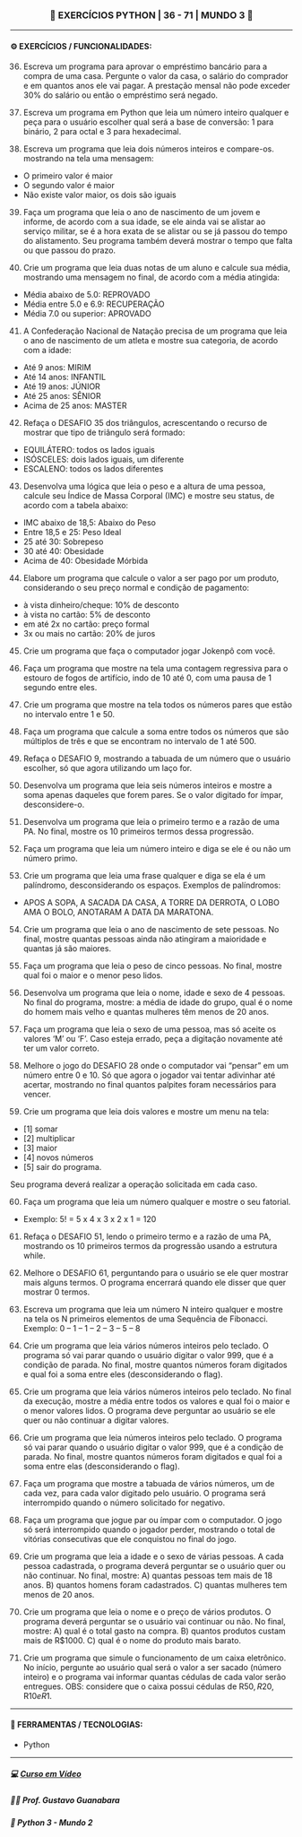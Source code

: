 <h3 align="center"> 
  🚧 EXERCÍCIOS PYTHON | 36 - 71 | MUNDO 3 🚧
</h3>

---
#### ⚙️ EXERCÍCIOS / FUNCIONALIDADES:

36) Escreva um programa para aprovar o empréstimo bancário para a compra de uma casa. Pergunte o valor da casa, o salário do comprador e em quantos anos ele vai pagar. A prestação mensal não pode exceder 30% do salário ou então o empréstimo será negado.

37) Escreva um programa em Python que leia um número inteiro qualquer e peça para o usuário escolher qual será a base de conversão: 1 para binário, 2 para octal e 3 para hexadecimal.

38) Escreva um programa que leia dois números inteiros e compare-os. mostrando na tela uma mensagem:
* O primeiro valor é maior
* O segundo valor é maior
* Não existe valor maior, os dois são iguais

39) Faça um programa que leia o ano de nascimento de um jovem e informe, de acordo com a sua idade, se ele ainda vai se alistar ao serviço militar, se é a hora exata de se alistar ou se já passou do tempo do alistamento. Seu programa também deverá mostrar o tempo que falta ou que passou do prazo.

40) Crie um programa que leia duas notas de um aluno e calcule sua média, mostrando uma mensagem no final, de acordo com a média atingida:
* Média abaixo de 5.0: REPROVADO
* Média entre 5.0 e 6.9: RECUPERAÇÃO
* Média 7.0 ou superior: APROVADO

41) A Confederação Nacional de Natação precisa de um programa que leia o ano de nascimento de um atleta e mostre sua categoria, de acordo com a idade:
* Até 9 anos: MIRIM
* Até 14 anos: INFANTIL
* Até 19 anos: JÚNIOR
* Até 25 anos: SÊNIOR
* Acima de 25 anos: MASTER

42) Refaça o DESAFIO 35 dos triângulos, acrescentando o recurso de mostrar que tipo de triângulo será formado:
* EQUILÁTERO: todos os lados iguais
* ISÓSCELES: dois lados iguais, um diferente
* ESCALENO: todos os lados diferentes

43) Desenvolva uma lógica que leia o peso e a altura de uma pessoa, calcule seu Índice de Massa Corporal (IMC) e mostre seu status, de acordo com a tabela abaixo:
* IMC abaixo de 18,5: Abaixo do Peso
* Entre 18,5 e 25: Peso Ideal
* 25 até 30: Sobrepeso
* 30 até 40: Obesidade
* Acima de 40: Obesidade Mórbida

44) Elabore um programa que calcule o valor a ser pago por um produto, considerando o seu preço normal e condição de pagamento:
* à vista dinheiro/cheque: 10% de desconto
* à vista no cartão: 5% de desconto
* em até 2x no cartão: preço formal 
* 3x ou mais no cartão: 20% de juros

45) Crie um programa que faça o computador jogar Jokenpô com você.

46) Faça um programa que mostre na tela uma contagem regressiva para o estouro de fogos de artifício, indo de 10 até 0, com uma pausa de 1 segundo entre eles.

47) Crie um programa que mostre na tela todos os números pares que estão no intervalo entre 1 e 50.

48) Faça um programa que calcule a soma entre todos os números que são múltiplos de três e que se encontram no intervalo de 1 até 500.

49) Refaça o DESAFIO 9, mostrando a tabuada de um número que o usuário escolher, só que agora utilizando um laço for.

50) Desenvolva um programa que leia seis números inteiros e mostre a soma apenas daqueles que forem pares. Se o valor digitado for ímpar, desconsidere-o.

51) Desenvolva um programa que leia o primeiro termo e a razão de uma PA. No final, mostre os 10 primeiros termos dessa progressão.

52) Faça um programa que leia um número inteiro e diga se ele é ou não um número primo.

53) Crie um programa que leia uma frase qualquer e diga se ela é um palíndromo, desconsiderando os espaços. Exemplos de palíndromos:
* APOS A SOPA, A SACADA DA CASA, A TORRE DA DERROTA, O LOBO AMA O BOLO, ANOTARAM A DATA DA MARATONA.

54) Crie um programa que leia o ano de nascimento de sete pessoas. No final, mostre quantas pessoas ainda não atingiram a maioridade e quantas já são maiores.

55) Faça um programa que leia o peso de cinco pessoas. No final, mostre qual foi o maior e o menor peso lidos.

56) Desenvolva um programa que leia o nome, idade e sexo de 4 pessoas. No final do programa, mostre: a média de idade do grupo, qual é o nome do homem mais velho e quantas mulheres têm menos de 20 anos.

57) Faça um programa que leia o sexo de uma pessoa, mas só aceite os valores ‘M’ ou ‘F’. Caso esteja errado, peça a digitação novamente até ter um valor correto.

58) Melhore o jogo do DESAFIO 28 onde o computador vai “pensar” em um número entre 0 e 10. Só que agora o jogador vai tentar adivinhar até acertar, mostrando no final quantos palpites foram necessários para vencer.

59) Crie um programa que leia dois valores e mostre um menu na tela:
* [1] somar
* [2] multiplicar
* [3] maior
* [4] novos números
* [5] sair do programa.

Seu programa deverá realizar a operação solicitada em cada caso.

60) Faça um programa que leia um número qualquer e mostre o seu fatorial. 
* Exemplo: 5! = 5 x 4 x 3 x 2 x 1 = 120

61) Refaça o DESAFIO 51, lendo o primeiro termo e a razão de uma PA, mostrando os 10 primeiros termos da progressão usando a estrutura while.

62) Melhore o DESAFIO 61, perguntando para o usuário se ele quer mostrar mais alguns termos. O programa encerrará quando ele disser que quer mostrar 0 termos.
63) Escreva um programa que leia um número N inteiro qualquer e mostre na tela os N primeiros elementos de uma Sequência de Fibonacci. Exemplo:
0 – 1 – 1 – 2 – 3 – 5 – 8
64) Crie um programa que leia vários números inteiros pelo teclado. O programa só vai parar quando o usuário digitar o valor 999, que é a condição de parada. No final, mostre quantos números foram digitados e qual foi a soma entre eles (desconsiderando o flag).
65) Crie um programa que leia vários números inteiros pelo teclado. No final da execução, mostre a média entre todos os valores e qual foi o maior e o menor valores lidos. O programa deve perguntar ao usuário se ele quer ou não continuar a digitar valores.
66) Crie um programa que leia números inteiros pelo teclado. O programa só vai parar quando o usuário digitar o valor 999, que é a condição de parada. No final, mostre quantos números foram digitados e qual foi a soma entre elas (desconsiderando o flag).
67) Faça um programa que mostre a tabuada de vários números, um de cada vez, para cada valor digitado pelo usuário. O programa será interrompido quando o número solicitado for negativo.
68) Faça um programa que jogue par ou ímpar com o computador. O jogo só será interrompido quando o jogador perder, mostrando o total de vitórias consecutivas que ele conquistou no final do jogo.
69) Crie um programa que leia a idade e o sexo de várias pessoas. A cada pessoa cadastrada, o programa deverá perguntar se o usuário quer ou não continuar. No final, mostre:
A) quantas pessoas tem mais de 18 anos.
B) quantos homens foram cadastrados.
C) quantas mulheres tem menos de 20 anos.
70) Crie um programa que leia o nome e o preço de vários produtos. O programa deverá perguntar se o usuário vai continuar ou não. No final, mostre:
A) qual é o total gasto na compra.
B) quantos produtos custam mais de R$1000.
C) qual é o nome do produto mais barato.
71) Crie um programa que simule o funcionamento de um caixa eletrônico. No início, pergunte ao usuário qual será o valor a ser sacado (número inteiro) e o programa vai informar quantas cédulas de cada valor serão entregues. OBS: considere que o caixa possui cédulas de R$50, R$20, R$10 e R$1.

---
#### 🔧 FERRAMENTAS / TECNOLOGIAS:

- Python

---
##### 💻 <a href="https://www.cursoemvideo.com/curso/python-3-mundo-3">Curso em Vídeo</a>
##### 🧑‍🏫 Prof. Gustavo Guanabara
##### 📖 Python 3 - Mundo 2
